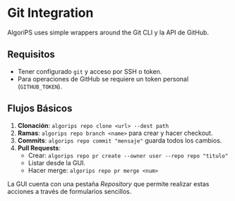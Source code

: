 # Git Integration

AlgoriPS uses simple wrappers around the Git CLI y la API de GitHub.

## Requisitos

- Tener configurado `git` y acceso por SSH o token.
- Para operaciones de GitHub se requiere un token personal (`GITHUB_TOKEN`).

## Flujos Básicos

1. **Clonación**: `algorips repo clone <url> --dest path`
2. **Ramas**: `algorips repo branch <name>` para crear y hacer checkout.
3. **Commits**: `algorips repo commit "mensaje"` guarda todos los cambios.
4. **Pull Requests**:
   - Crear: `algorips repo pr create --owner user --repo repo "titulo"`
   - Listar desde la GUI.
   - Hacer merge: `algorips repo pr merge <num>`

La GUI cuenta con una pestaña *Repository* que permite realizar estas acciones a través de formularios sencillos.
